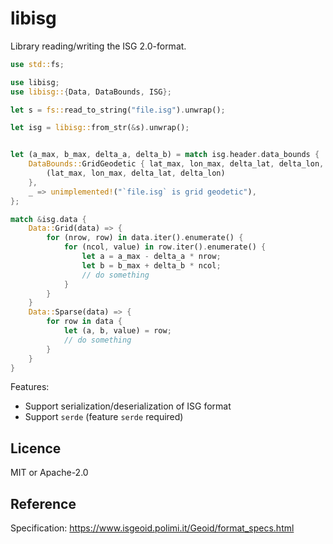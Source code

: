 # libisg

Library reading/writing the ISG 2.0-format.

```rust
use std::fs;

use libisg;
use libisg::{Data, DataBounds, ISG};

let s = fs::read_to_string("file.isg").unwrap();

let isg = libisg::from_str(&s).unwrap();


let (a_max, b_max, delta_a, delta_b) = match isg.header.data_bounds {
    DataBounds::GridGeodetic { lat_max, lon_max, delta_lat, delta_lon, .. } => {
        (lat_max, lon_max, delta_lat, delta_lon)
    },
    _ => unimplemented!("`file.isg` is grid geodetic"),
};

match &isg.data {
    Data::Grid(data) => {
        for (nrow, row) in data.iter().enumerate() {
            for (ncol, value) in row.iter().enumerate() {
                let a = a_max - delta_a * nrow;
                let b = b_max + delta_b * ncol;
                // do something
            }
        }
    }
    Data::Sparse(data) => {
        for row in data {
            let (a, b, value) = row;
            // do something
        }
    }
}
```

Features:

- Support serialization/deserialization of ISG format
- Support `serde` (feature `serde` required)

## Licence

MIT or Apache-2.0

## Reference

Specification: https://www.isgeoid.polimi.it/Geoid/format_specs.html